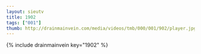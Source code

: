 ```yaml
--- 
layout: sieutv
title: 1902
tags: ["001"]
thumb: http://drainmainvein.com/media/videos/tmb/000/001/902/player.jpg
---
```

{% include drainmainvein key="1902" %} 

